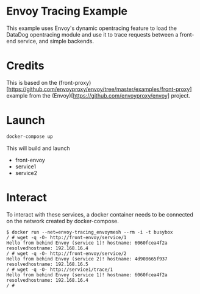 # Envoy Tracing Example

This example uses Envoy's dynamic opentracing feature to load the DataDog opentracing module and use it to trace requests
between a front-end service, and simple backends.

# Credits

This is based on the (front-proxy)[https://github.com/envoyproxy/envoy/tree/master/examples/front-proxy] example from the 
(Envoy)[https://github.com/envoyproxy/envoy] project.

# Launch

```bash
docker-compose up
```

This will build and launch
- front-envoy
- service1
- service2

# Interact

To interact with these services, a docker container needs to be connected on the network created by docker-compose.

```sh-session
$ docker run --net=envoy-tracing_envoymesh --rm -i -t busybox
/ # wget -q -O- http://front-envoy/service/1
Hello from behind Envoy (service 1)! hostname: 6060fcea4f2a resolvedhostname: 192.168.16.4
/ # wget -q -O- http://front-envoy/service/2
Hello from behind Envoy (service 2)! hostname: 4d908665f937 resolvedhostname: 192.168.16.5
/ # wget -q -O- http://service1/trace/1
Hello from behind Envoy (service 1)! hostname: 6060fcea4f2a resolvedhostname: 192.168.16.4
/ # 
```
